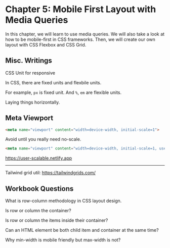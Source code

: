 # Chapter 5: Mobile First Layout with Media Queries

In this chapter, we will learn to use media queries. We will also take a look at how to be mobile-first in CSS frameworks. Then, we will create our own layout with CSS Flexbox and CSS Grid.

## Misc. Writings

CSS Unit for responsive

In CSS, there are fixed units and flexbile units.

For example, `px` is fixed unit. And `%`, `em` are flexible units.




Laying things horizontally.


## Meta Viewport

```html
<meta name="viewport" content="width=device-width, initial-scale=1">
```

Avoid until you really need no-scale.

```html
<meta name="viewport" content="width=device-width, initial-scale=1, user-scalable=no">
```

https://user-scalable.netlify.app


---

Tailwind grid util: https://tailwindgrids.com/

## Workbook Questions

What is row-column methodology in CSS layout design.

Is row or column the container?

Is row or column the items inside their container?

Can an HTML element be both child item and container at the same time?

Why min-width is mobile friendly but max-width is not?

